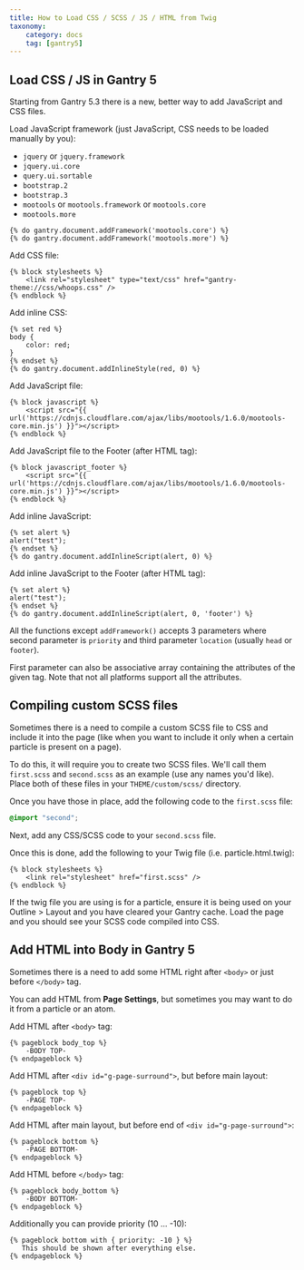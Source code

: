 ```yaml
---
title: How to Load CSS / SCSS / JS / HTML from Twig
taxonomy:
    category: docs
    tag: [gantry5]
---
```


## Load CSS / JS in Gantry 5

Starting from Gantry 5.3 there is a new, better way to add JavaScript and CSS files. 

Load JavaScript framework (just JavaScript, CSS needs to be loaded manually by you):

- `jquery` or `jquery.framework`
- `jquery.ui.core`
- `query.ui.sortable`
- `bootstrap.2`
- `bootstrap.3`
- `mootools` or `mootools.framework` or `mootools.core`
- `mootools.more`

``` twig
{% do gantry.document.addFramework('mootools.core') %}
{% do gantry.document.addFramework('mootools.more') %}
```

Add CSS file:

``` twig
{% block stylesheets %}
    <link rel="stylesheet" type="text/css" href="gantry-theme://css/whoops.css" /> 
{% endblock %}
```

Add inline CSS:

``` twig
{% set red %}
body {
    color: red;
}
{% endset %}
{% do gantry.document.addInlineStyle(red, 0) %}
```

Add JavaScript file:

``` twig
{% block javascript %}
    <script src="{{ url('https://cdnjs.cloudflare.com/ajax/libs/mootools/1.6.0/mootools-core.min.js') }}"></script>
{% endblock %}  
```

Add JavaScript file to the Footer (after </body> HTML tag):

``` twig
{% block javascript_footer %}
    <script src="{{ url('https://cdnjs.cloudflare.com/ajax/libs/mootools/1.6.0/mootools-core.min.js') }}"></script>
{% endblock %}  
```

Add inline JavaScript:

``` twig
{% set alert %}
alert("test");
{% endset %}
{% do gantry.document.addInlineScript(alert, 0) %}
```

Add inline JavaScript to the Footer (after </body> HTML tag):

``` twig
{% set alert %}
alert("test");
{% endset %}
{% do gantry.document.addInlineScript(alert, 0, 'footer') %}
```

All the functions except `addFramework()` accepts 3 parameters where second parameter is `priority` and third parameter `location` (usually `head` or `footer`). 

First parameter can also be associative array containing the attributes of the given tag. Note that not all platforms support all the attributes.

## Compiling custom SCSS files

Sometimes there is a need to compile a custom SCSS file to CSS and include it into the page (like when you want to include it only when a certain particle is present on a page). 

To do this, it will require you to create two SCSS files. We'll call them `first.scss` and `second.scss` as an example (use any names you'd like). Place both of these files in your `THEME/custom/scss/` directory.

Once you have those in place, add the following code to the `first.scss` file:

``` css
@import "second";
```

Next, add any CSS/SCSS code to your `second.scss` file. 

Once this is done, add the following to your Twig file (i.e. particle.html.twig):
  
``` twig
{% block stylesheets %}
    <link rel="stylesheet" href="first.scss" /> 
{% endblock %}
```

If the twig file you are using is for a particle, ensure it is being used on your Outline > Layout and you have cleared your Gantry cache. Load the page and you should see your SCSS code compiled into CSS.

## Add HTML into Body in Gantry 5

Sometimes there is a need to add some HTML right after `<body>` or just before `</body>` tag.

You can add HTML from **Page Settings**, but sometimes you may want to do it from a particle or an atom.

Add HTML after `<body>` tag:

``` twig
{% pageblock body_top %}
    -BODY TOP-
{% endpageblock %}
```

Add HTML after `<div id="g-page-surround">`, but before main layout:

``` twig
{% pageblock top %}
    -PAGE TOP-
{% endpageblock %}
```

Add HTML after main layout, but before end of `<div id="g-page-surround">`:

``` twig
{% pageblock bottom %}
    -PAGE BOTTOM-
{% endpageblock %}
```

Add HTML before `</body>` tag:

``` twig
{% pageblock body_bottom %}
    -BODY BOTTOM-
{% endpageblock %}
```

Additionally you can provide priority (10 ... -10):

```twig
{% pageblock bottom with { priority: -10 } %}
   This should be shown after everything else.
{% endpageblock %}
```
